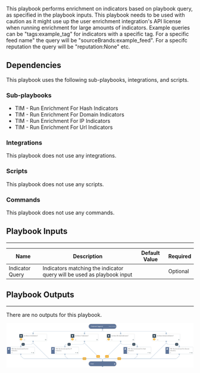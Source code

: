 This playbook performs enrichment on indicators
  based on playbook query, as specified in the playbook
  inputs. This playbook needs to be used with caution as it might use up the user
  enrichment integration's API license when running enrichment for large amounts of
  indicators. Example queries can be "tags:example_tag" for indicators with a specific tag. For a specific feed name"
  the query will be "sourceBrands:example_feed". For a specifc reputation the query will be "reputation:None" etc.

## Dependencies
This playbook uses the following sub-playbooks, integrations, and scripts.

### Sub-playbooks
* TIM - Run Enrichment For Hash Indicators
* TIM - Run Enrichment For Domain Indicators
* TIM - Run Enrichment For IP Indicators
* TIM - Run Enrichment For Url Indicators

### Integrations
This playbook does not use any integrations.

### Scripts
This playbook does not use any scripts.

### Commands
This playbook does not use any commands.

## Playbook Inputs
---

| **Name** | **Description** | **Default Value** | **Required** |
| --- | --- | --- | --- |
| Indicator Query | Indicators matching the indicator query will be used as playbook input |  | Optional |

## Playbook Outputs
---
There are no outputs for this playbook.

![TIM - Run Enrichment For All Indicator Types](https://raw.githubusercontent.com/demisto/content/master/docs/images/playbooks/TIM_-_Run_Enrichment_For_All_Indicator_Types.png)